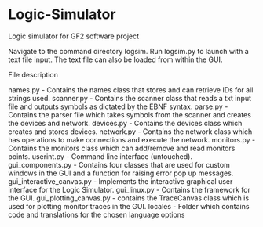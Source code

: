 # Logic-Simulator
Logic simulator for GF2 software project

Navigate to the command directory logsim. Run logsim.py to launch with a text file input. The text file can also be loaded from within the GUI.

File description

names.py                - Contains the names class that stores and can retrieve IDs for all strings used.
scanner.py              - Contains the scanner class that reads a txt input file and outputs symbols as dictated by the EBNF syntax.
parse.py                - Contains the parser file which takes symbols from the scanner and creates the devices and network.
devices.py              - Contains the devices class which creates and stores devices.
network.py              - Contains the network class which has operations to make connections and execute the network.
monitors.py             - Contains the monitors class which can add/remove and read monitors points.
userint.py              - Command line interface (untouched).
gui_components.py       - Contains four classes that are used for custom windows in the GUI and a function for raising error pop up messages.
gui_interactive_canvas.py - Implements the interactive graphical user interface for the Logic Simulator.
gui_linux.py            - Contains the framework for the GUI.
gui_plotting_canvas.py  - contains the TraceCanvas class which is used for plotting monitor traces in the GUI.
locales                 - Folder which contains code and translations for the chosen language options
